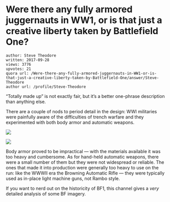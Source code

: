 # Were there any fully armored juggernauts in WW1, or is that just a creative liberty taken by Battlefield One?

	author: Steve Theodore
	written: 2017-09-28
	views: 3776
	upvotes: 21
	quora url: /Were-there-any-fully-armored-juggernauts-in-WW1-or-is-that-just-a-creative-liberty-taken-by-Battlefield-One/answer/Steve-Theodore
	author url: /profile/Steve-Theodore


“Totally made up” is not exactly fair, but it’s a better one-phrase description than anything else.

There are a couple of nods to period detail in the design: WWI militaries were painfully aware of the difficulties of trench warfare and they experimented with both body armor and automatic weapons.

![](https://qph.fs.quoracdn.net/main-qimg-4dc500a8bb9a47468b9483f858ae3dbf-c)

![](https://qph.fs.quoracdn.net/main-qimg-1b92c2d8938b5396c834649a4e6e5967-c)

Body armor proved to be impractical — with the materials available it was too heavy and cumbersome. As for hand-held automatic weapons, there were a small number of them but they were not widespread or reliable. The ones that made it into production were generally too heavy to use on the run: like the WWWII era the Browning Automatic Rifle — they were typically used as in-place light machine guns, not Rambo style.

If you want to nerd out on the historicity of BF1, this channel gives a _very_  detailed analysis of some BF imagery.



